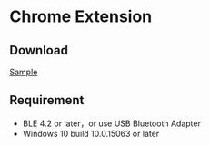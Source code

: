 # Chrome Extension

## Download

[Sample](https://oss.brainco.cn/universal/crimson-sdk-prebuild/chrome/chrome.zip)

## Requirement

- BLE 4.2 or later，or use USB Bluetooth Adapter
- Windows 10 build 10.0.15063 or later
